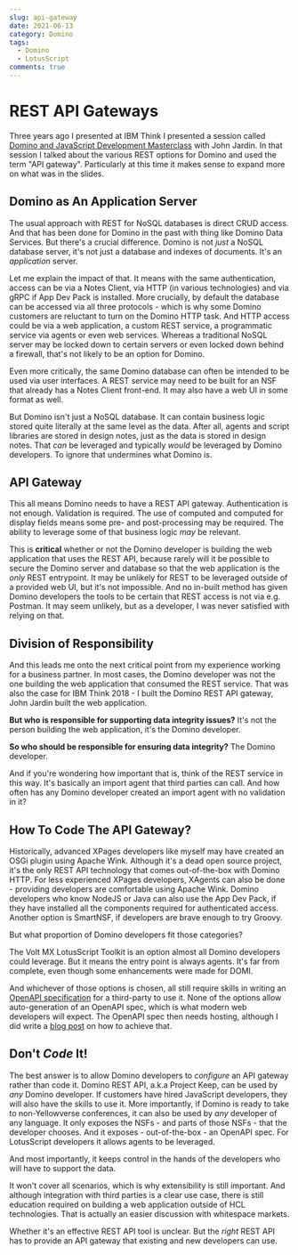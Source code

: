 ```yaml
---
slug: api-gateway
date: 2021-06-13
category: Domino
tags: 
  - Domino
  - LotusScript
comments: true
---
```

# REST API Gateways

Three years ago I presented at IBM Think I presented a session called [Domino and JavaScript Development Masterclass](https://www.slideshare.net/paulswithers1/ibm-think-session-8598-domino-and-javascript-development-masterclass) with John Jardin. In that session I talked about the various REST options for Domino and used the term "API gateway". Particularly at this time it makes sense to expand more on what was in the slides.

<!-- more -->

## Domino as An Application Server

The usual approach with REST for NoSQL databases is direct CRUD access. And that has been done for Domino in the past with thing like Domino Data Services. But there's a crucial difference. Domino is not _just_ a NoSQL database server, it's not just a database and indexes of documents. It's an _application_ server.

Let me explain the impact of that. It means with the same authentication, access can be via a Notes Client, via HTTP (in various technologies) and via gRPC if App Dev Pack is installed. More crucially, by default the database can be accessed via all three protocols - which is why some Domino customers are reluctant to turn on the Domino HTTP task. And HTTP access could be via a web application, a custom REST service, a programmatic service via agents or even web services. Whereas a traditional NoSQL server may be locked down to certain servers or even locked down behind a firewall, that's not likely to be an option for Domino.

Even more critically, the same Domino database can often be intended to be used via user interfaces. A REST service may need to be built for an NSF that already has a Notes Client front-end. It may also have a web UI in some format as well.

But Domino isn't just a NoSQL database. It can contain business logic stored quite literally at the same level as the data. After all, agents and script libraries are stored in design notes, just as the data is stored in design notes. That _can_ be leveraged and typically _would_ be leveraged by Domino developers. To ignore that undermines what Domino is.

## API Gateway

This all means Domino needs to have a REST API gateway. Authentication is not enough. Validation is required. The use of computed and computed for display fields means some pre- and post-processing may be required. The ability to leverage some of that business logic _may_ be relevant.

This is **critical** whether or not the Domino developer is building the web application that uses the REST API, because rarely will it be possible to secure the Domino server and database so that the web application is the _only_ REST entrypoint. It may be unlikely for REST to be leveraged outside of a provided web UI, but it's not impossible. And no in-built method has given Domino developers the tools to be certain that REST access is not via e.g. Postman. It may seem unlikely, but as a developer, I was never satisfied with relying on that.

## Division of Responsibility

And this leads me onto the next critical point from my experience working for a business partner. In most cases, the Domino developer was not the one building the web application that consumed the REST service. That was also the case for IBM Think 2018 - I built the Domino REST API gateway, John Jardin built the web application.

**But who is responsible for supporting data integrity issues?** It's not the person building the web application, it's the Domino developer.

**So who should be responsible for ensuring data integrity?** The Domino developer.

And if you're wondering how important that is, think of the REST service in this way. It's basically an import agent that third parties can call. And how often has any Domino developer created an import agent with no validation in it?

## How To Code The API Gateway?

Historically, advanced XPages developers like myself may have created an OSGi plugin using Apache Wink. Although it's a dead open source project, it's the only REST API technology that comes out-of-the-box with Domino HTTP. For less experienced XPages developers, XAgents can also be done - providing developers are comfortable using Apache Wink. Domino developers who know NodeJS or Java can also use the App Dev Pack, if they have installed all the components required for authenticated access. Another option is SmartNSF, if developers are brave enough to try Groovy.

But what proportion of Domino developers fit those categories?

The Volt MX LotusScript Toolkit is an option almost all Domino developers could leverage. But it means the entry point is always agents. It's far from complete, even though some enhancements were made for DOMI.

And whichever of those options is chosen, all still require skills in writing an [OpenAPI specification](https://swagger.io/specification/) for a third-party to use it. None of the options allow auto-generation of an OpenAPI spec, which is what modern web developers will expect. The OpenAPI spec then needs hosting, although I did write a [blog post](https://www.intec.co.uk/publishing-secured-swagger-spec/) on how to achieve that.

## Don't _Code_ It!

The best answer is to allow Domino developers to _configure_ an API gateway rather than code it. Domino REST API, a.k.a Project Keep, can be used by _any_ Domino developer. If customers have hired JavaScript developers, they will also have the skills to use it. More importantly, if Domino is ready to take to non-Yellowverse conferences, it can also be used by _any_ developer of any language. It only exposes the NSFs - and parts of those NSFs - that the developer chooses. And it exposes - out-of-the-box - an OpenAPI spec. For LotusScript developers it allows agents to be leveraged.

And most importantly, it keeps control in the hands of the developers who will have to support the data.

It won't cover all scenarios, which is why extensibility is still important. And although integration with third parties is a clear use case, there is still education required on building a web application outside of HCL technologies. That is actually an easier discussion with whitespace markets.

Whether it's an effective REST API tool is unclear. But the _right_ REST API has to provide an API gateway that existing and new developers can use.